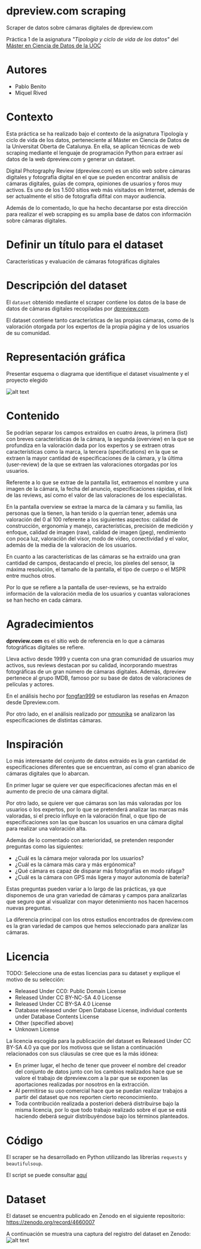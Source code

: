 # dpreview.com scraping
Scraper de datos sobre cámaras digitales de dpreview.com

Práctica 1 de la asignatura *"Tipología y ciclo de vida de los datos"* del [Máster en Ciencia de Datos de la UOC](https://estudios.uoc.edu/es/masters-universitarios/data-science/presentacion)

# Autores

* Pablo Benito
* Miquel Rived 

# Contexto
Esta práctica se ha realizado bajo el contexto de la asignatura Tipología y ciclo de vida de los datos, perteneciente al Máster en Ciencia de Datos de la Universitat Oberta de Catalunya. En ella, se aplican técnicas de web scraping mediante el lenguaje de programación Python para extraer así datos de la web dpreview.com y generar un dataset.

Digital Photography Review (dpreview.com) es un sitio web sobre cámaras digitales y fotografía digital en el que se pueden encontrar análisis de cámaras digitales, guías de compra, opiniones de usuarios y foros muy activos. Es uno de los 1.500 sitios web más visitados en Internet, además de ser actualmente el sitio de fotografía difital con mayor audiencia. 

Además de lo comentado, lo que ha hecho decantarse por esta dirección para realizar el web scrapping es su amplia base de datos con información sobre cámaras dígitales.

# Definir un título para el dataset
Características y evaluación de cámaras fotográficas digitales

# Descripción del dataset
El `dataset` obtenido mediante el scraper contiene los datos de la base de datos de cámaras digitales recopiladas por [dpreview.com](dpreview.com).

El dataset contiene tanto características de las propias cámaras, como de ls valoración otorgada por los expertos de la propia página y de los usuarios de su comunidad.

# Representación gráfica

Presentar esquema o diagrama que identifique el dataset visualmente y el proyecto elegido

![alt text](representation.png "Representación gráfica del dataset")
# Contenido

Se podrían separar los campos extraídos en cuatro áreas, la primera (list) con breves características de la cámara, la segunda (overview) en la que se profundiza en la valoración dada por los expertos y se extraen otras características como la marca, la tercera (specifications) en la que se extraen la mayor cantidad de especificaciones de la cámara, y la última (user-review) de la que se extraen las valoraciones otorgadas por los usuarios.

Referente a lo que se extrae de la pantalla list, extraemos el nombre y una imagen de la cámara, la fecha del anuncio, especificaciones rápidas, el link de las reviews, así como el valor de las valoraciones de los especialistas. 

En la pantalla overview se extrae la marca de la cámara y su familia, las personas que la tienen, la han tenido o la querrían tener, además una valoración del 0 al 100 referente a los siguientes aspectos: calidad de construcción, ergonomía y manejo, características, precisión de medición y enfoque, calidad de imagen (raw), calidad de imagen (jpeg), rendimiento con poca luz, valoración del visor, modo de vídeo, conectividad y el valor, además de la media de la valoración de los usuarios.

En cuanto a las características de las cámaras se ha extraído una gran cantidad de campos, destacando el precio, los píxeles del sensor, la máxima resolución, el tamaño de la pantalla, el tipo de cuerpo o el MSPR entre muchos otros.

Por lo que se refiere a la pantalla de user-reviews, se ha extraído información de la valoración media de los usuarios y cuantas valoraciones se han hecho en cada cámara.


# Agradecimientos

**dpreview.com** es el sitio web de referencia en lo que a cámaras fotográficas digitales se refiere.

Lleva activo desde 1999 y cuenta con una gran comunidad de usuarios muy activos, sus reviews destacan por su calidad, incorporando muestras fotográficas de un gran número de cámaras digitales. Además, dpreview pertenece al grupo IMDB, famoso por su base de datos de valoraciones de películas y actores.

En el análisis hecho por [fongfan999](https://github.com/fongfan999/dpreview_analyzer) se estudiaron las reseñas en Amazon desde Dpreview.com.

Por otro lado, en el análisis  realizado por [nmounika](https://github.com/nmounika/dpreview_webscrape/blob/master/camera%20webscrape%20dpreview.py) se analizaron las especificaciones de distintas cámaras.



# Inspiración

Lo más interesante del conjunto de datos extraído es la gran cantidad de especificaciones diferentes que se encuentran, así como el gran abanico de cámaras digitales que lo abarcan.

En primer lugar se quiere ver que especificaciones afectan más en el aumento de precio de una cámara digital.

Por otro lado, se quiere ver que cámaras son las más valoradas por los usuarios o los expertos, por lo que se pretenderá analizar las marcas más valoradas, si el precio influye en la valoración final, o que tipo de especificaciones son las que buscan los usuarios en una cámara digital para realizar una valoración alta.

Además de lo comentado con anterioridad, se pretenden responder preguntas como las siguientes:

- ¿Cuál es la cámara mejor valorada por los usuarios?
- ¿Cuál es la cámara más cara y más ergónomica?
- ¿Qué cámara es capaz de disparar más fotografías en modo ráfaga?
- ¿Cuál es la cámara con GPS más ligera y mayor autonomía de batería?

Estas preguntas pueden variar a lo largo de las prácticas, ya que disponemos de una gran variedad de cámaras y campos para analizarlas que seguro que al visualizar con mayor detenimiento nos hacen hacernos nuevas preguntas.

La diferencia principal con los otros estudios encontrados de dpreview.com es la gran variedad de campos que hemos seleccionado para analizar las cámaras.

# Licencia
TODO: Seleccione una de estas licencias para su dataset y explique el motivo
de su selección:
- Released Under CC0: Public Domain License
- Released Under CC BY-NC-SA 4.0 License
- Released Under CC BY-SA 4.0 License
- Database released under Open Database License, individual contents
under Database Contents License
- Other (specified above)
- Unknown License

La licencia escogida para la publicación del dataset es Released Under CC BY-SA 4.0 ya que por los motivoss que se listan a continuación relacionados con sus cláusulas se cree que es la más idónea:
- En primer lugar, el hecho de tener que proveer el nombre del creador del conjunto de datos junto con los cambios realizados hace que se valore el trabajo de dpreview.com a la par que se exponen las aportaciones realizadas por nosotros en la extracción.
- Al permitirse su uso comercial hace que se puedan realizar trabajos a partir del dataset que nos reporten cierto reconocimiento.
- Toda contribución realizada a posteriori deberá distribuirse bajo la misma licencia, por lo que todo trabajo realizado sobre el que se está haciendo deberá seguir distribuyéndose bajo los términos planteados.
# Código

El scraper se ha desarrollado en Python utilizando las librerías `requests` y `beautifulsoup`. 

El script se puede consultar 
[aquí](app.py)


# Dataset
El dataset se encuentra publicado en Zenodo en el siguiente repositorio: https://zenodo.org/record/4660007

A continuación se muestra una captura del registro del dataset en Zenodo:
![alt text](zenodo.png "Dataset en Zenodo")
# 

